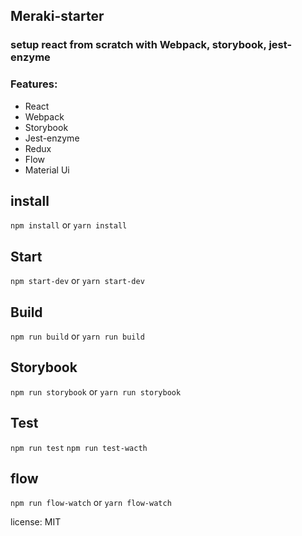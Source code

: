 ## Meraki-starter

### setup react from scratch with Webpack, storybook, jest-enzyme

### Features:

- React
- Webpack
- Storybook
- Jest-enzyme
- Redux
- Flow
- Material Ui

## install

`npm install` or `yarn install`

## Start

`npm start-dev` or `yarn start-dev`

## Build

`npm run build` or `yarn run build`

## Storybook

`npm run storybook` or `yarn run storybook`

## Test

`npm run test`
`npm run test-wacth`
 
 ## flow 
 `npm run flow-watch` or `yarn flow-watch`

license: MIT

